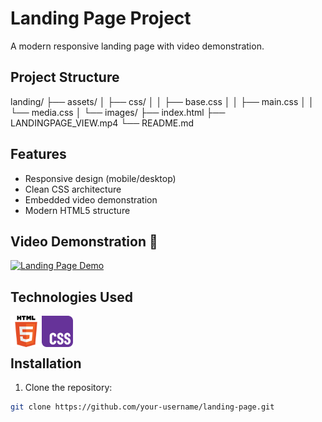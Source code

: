 # Landing Page Project

A modern responsive landing page with video demonstration.

## Project Structure
landing/
├── assets/
│ ├── css/
│ │ ├── base.css
│ │ ├── main.css
│ │ └── media.css
│ └── images/
├── index.html
├── LANDINGPAGE_VIEW.mp4
└── README.md

## Features
- Responsive design (mobile/desktop)
- Clean CSS architecture
- Embedded video demonstration
- Modern HTML5 structure

## Video Demonstration 🎥
[![Landing Page Demo](./assets/images/address.png)](./LANDINGPAGE_VIEW.mp4)

## Technologies Used
<img align="left" alt="HTML5" width="50px" src="https://raw.githubusercontent.com/github/explore/80688e429a7d4ef2fca1e82350fe8e3517d3494d/topics/html/html.png" />
<img align="left" alt="CSS3" width="50px" src="https://raw.githubusercontent.com/github/explore/80688e429a7d4ef2fca1e82350fe8e3517d3494d/topics/css/css.png" />

<br/><br/>

## Installation
1. Clone the repository:
```bash
git clone https://github.com/your-username/landing-page.git
